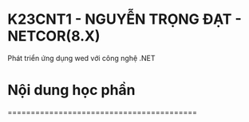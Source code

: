# K23CNT1 - NGUYỄN TRỌNG ĐẠT - NETCOR(8.X)
Phát triển ứng dụng wed với công nghệ .NET
# Nội dung học phần
=========================================

